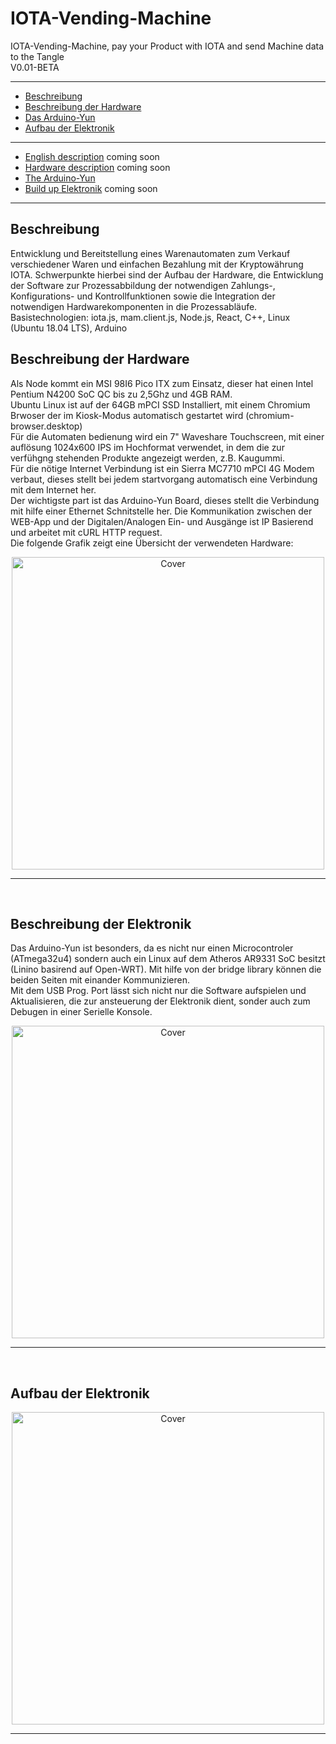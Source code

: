 # IOTA-Vending-Machine
IOTA-Vending-Machine, pay your Product with IOTA and send Machine data to the Tangle
<br>
V0.01-BETA 

* * *

+ [Beschreibung](#german)
+ [Beschreibung der Hardware](#hardware)
+ [Das Arduino-Yun](#arduinoyun)
+ [Aufbau der Elektronik](#elektronik)
***
+ [English description](#english) coming soon
+ [Hardware description](#harwareE) coming soon
+ [The Arduino-Yun](#arduinoyunE)
+ [Build up Elektronik](#elektronikE) coming soon

* * *
<a name="german"></a><h2>Beschreibung</h2>
Entwicklung und Bereitstellung eines Warenautomaten zum Verkauf verschiedener Waren und einfachen Bezahlung mit der Kryptowährung IOTA. Schwerpunkte hierbei sind der Aufbau der Hardware, die Entwicklung der Software zur Prozessabbildung der notwendigen Zahlungs-, Konfigurations- und Kontrollfunktionen sowie die Integration der notwendigen Hardwarekomponenten in die Prozessabläufe.
<br>
Basistechnologien: iota.js, mam.client.js, Node.js, React, C++, Linux (Ubuntu 18.04 LTS), Arduino


<a name="hardware"></a><h2>Beschreibung der Hardware</h2>
Als Node kommt ein MSI 98I6 Pico ITX zum Einsatz, dieser hat einen Intel Pentium N4200 SoC QC bis zu 2,5Ghz und 4GB RAM.
<br>
Ubuntu Linux ist auf der 64GB mPCI SSD Installiert, mit einem Chromium Brwoser der im Kiosk-Modus automatisch gestartet wird (chromium-browser.desktop)
<br>
Für die Automaten bedienung wird ein 7" Waveshare Touchscreen, mit einer auflösung 1024x600 IPS im Hochformat verwendet, in dem die zur verfühgng stehenden Produkte angezeigt werden, z.B. Kaugummi.
<br>
Für die nötige Internet Verbindung ist ein Sierra MC7710 mPCI 4G Modem verbaut, dieses stellt bei jedem startvorgang automatisch eine Verbindung mit dem Internet her.
<br>
Der wichtigste part ist das Arduino-Yun Board, dieses stellt die Verbindung mit hilfe einer Ethernet Schnitstelle her. Die Kommunikation zwischen der WEB-App und der Digitalen/Analogen Ein- und Ausgänge ist IP Basierend und arbeitet mit cURL HTTP request.
<br>
Die folgende Grafik zeigt eine Übersicht der verwendeten Hardware:
<br>
<p><center><img src="https://oxinon.com/wp-content/uploads/2019/02/KomponentAll5.png" alt="Cover" width="500"></center></p>
<hr>

<br>
<a name="arduinoyun"></a><h2>Beschreibung der Elektronik</h2>
Das Arduino-Yun ist besonders, da es nicht nur einen Microcontroler (ATmega32u4) sondern auch ein Linux auf dem Atheros AR9331 SoC besitzt (Linino basirend auf Open-WRT). Mit hilfe von der bridge library können die beiden Seiten mit einander Kommunizieren. 
<br>
Mit dem USB Prog. Port lässt sich nicht nur die Software aufspielen und Aktualisieren, die zur ansteuerung der Elektronik dient, sonder auch zum Debugen in einer Serielle Konsole.
<br>
<p><center><img src="https://oxinon.com/wp-content/uploads/2019/02/BridgeBlockDiag-2.png" alt="Cover" width="500"></center></p>
<hr>

<br>
<a name="elektronik"></a><h2>Aufbau der Elektronik</h2>
<p><center><img src="https://oxinon.com/wp-content/uploads/2019/02/fritzing.png" alt="Cover" width="500"></center></p>
<hr>
<br>

